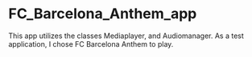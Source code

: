 # FC_Barcelona_Anthem_app

This app utilizes the classes Mediaplayer, and Audiomanager.
As a test application, I chose FC Barcelona Anthem to play.
